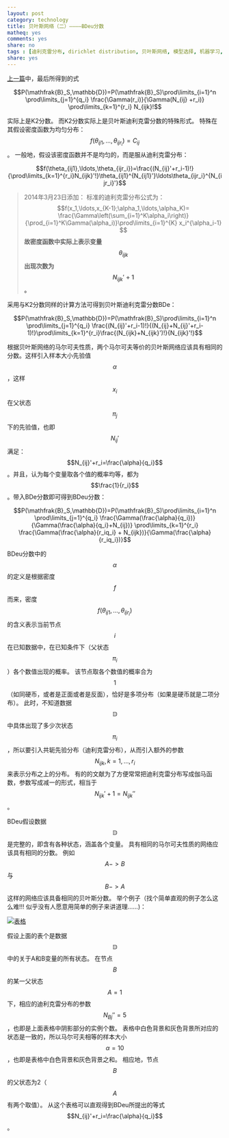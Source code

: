 ```yaml
---
layout: post 
category: technology
title: 贝叶斯网络（二）————BDeu分数
matheq: yes
comments: yes
share: no
tags : [迪利克雷分布, dirichlet distribution, 贝叶斯网络, 模型选择, 机器学习, bdeu]  
share: yes
---
```


[上一篇](https://yanshuo.site/cn/2014/02/dirichlet/ "贝叶斯网络（一）————模型选择与迪利克雷分布")中，最后所得到的式

$$P(\mathfrak{B}_S,\mathbb{D})=P(\mathfrak{B}_S)\prod\limits_{i=1}^n \prod\limits_{j=1}^{q_i} \frac{\Gamma(r_i)}{\Gamma(N_{ij} +r_i)} \prod\limits_{k=1}^{r_i} N_{ijk}!$$

实际上是K2分数。
而K2分数实际上是贝叶斯迪利克雷分数的特殊形式。
特殊在其假设密度函数为均匀分布：$$f(\theta_{ij1},\ldots,\theta_{ijr_i})=C_{ij}$$。
一般地，假设该密度函数并不是均匀的，而是服从迪利克雷分布：

 $$f(\theta_{ij1},\ldots,\theta_{ijr_i})=\frac{(N_{ij}'+r_i-1)!}{\prod\limits_{k=1}^{r_i}N_{ijk}'!}\theta_{ij1}^{N_{ij1}'}\ldots\theta_{ijr_i}^{N_{ijr_i}'}$$

> 2014年3月23日添加：
> 标准的迪利克雷分布公式为：
> $$f(x_1,\ldots,x_{K-1};\alpha_1,\ldots,\alpha_K)= \frac{\Gamma\left(\sum_{i=1}^K\alpha_i\right)}{\prod_{i=1}^K\Gamma(\alpha_i)}\prod\limits_{i=1}^{K} x_i^{\alpha_i-1} $$
> __故密度函数中实际上表示变量$$\theta_{ijk}$$出现次数为$$N_{ijk}'+1$$。__ 

采用与K2分数同样的计算方法可得到贝叶斯迪利克雷分数BDe：

$$P(\mathfrak{B}_S,\mathbb{D})=P(\mathfrak{B}_S)\prod\limits_{i=1}^n \prod\limits_{j=1}^{q_i} \frac{(N_{ij}'+r_i-1)!}{(N_{ij}+N_{ij}'+r_i-1)!}\prod\limits_{k=1}^{r_i}\frac{(N_{ijk}+N_{ijk}')!}{N_{ijk}'!}$$

根据贝叶斯网络的马尔可夫性质，两个马尔可夫等价的贝叶斯网络应该具有相同的分数。这样引入样本大小先验值$$\alpha$$，这样$$x_i$$在父状态$$\pi_j$$下的先验值，也即$$N_{ij}'$$满足：$$N_{ij}'+r_i=\frac{\alpha}{q_i}$$。并且，认为每个变量取各个值的概率均等，都为$$\frac{1}{r_i}$$。带入BDe分数即可得到BDeu分数：

$$P(\mathfrak{B}_S,\mathbb{D})=P(\mathfrak{B}_S)\prod\limits_{i=1}^n \prod\limits_{j=1}^{q_i} \frac{\Gamma(\frac{\alpha}{q_i})}{\Gamma(\frac{\alpha}{q_i}+N_{ij})} \prod\limits_{k=1}^{r_i} \frac{\Gamma(\frac{\alpha}{r_iq_i} + N_{ijk})}{\Gamma(\frac{\alpha}{r_iq_i})}$$

BDeu分数中的$$\alpha$$的定义是根据密度$$f$$而来，密度$$f(\theta_{ij1},\ldots,\theta_{ijr_i})$$的含义表示当前节点$$i$$在已知数据中，在已知条件下（父状态$$\pi_i$$）各个数值出现的概率。
该节点取各个数值的概率合为$$1$$（如同硬币，或者是正面或者是反面），恰好是多项分布（如果是硬币就是二项分布）。
此时，不知道数据$$\mathbb{D}$$中具体出现了多少次状态$$\pi_i$$，所以要引入共轭先验分布（迪利克雷分布），从而引入额外的参数$$N_{ijk}, k=1,\ldots, r_i$$来表示分布之上的分布。
有的的文献为了方便常常把迪利克雷分布写成伽马函数，参数写成减一的形式，相当于$$N_{ijk}'+1=N_{ijk}''$$。

BDeu假设数据$$\mathbb{D}$$是完整的，即含有各种状态，涵盖各个变量。
具有相同的马尔可夫性质的网络应该具有相同的分数。
例如$$A -> B$$与$$B -> A$$这样的网络应该具备相同的贝叶斯分数。
举个例子（找个简单直观的例子怎么这么难!!! 似乎没有人愿意用简单的例子来讲道理……)： 

<a class="fancybox" rel="gallary1" href="https://2s66lw.blu.livefilestore.com/y2pfE136N7MTZ50yIqApvkwxOyqXxUrnBlVE1GRGFhIEAHTAwtx7O9Kmf3pihzTO7hTVfqLM2hj5JCQ4655DYtyzNxRqQ3NveWPWCSj61bc0mk/tb.png" title="表格"><img src="https://2s66lw.blu.livefilestore.com/y2pfE136N7MTZ50yIqApvkwxOyqXxUrnBlVE1GRGFhIEAHTAwtx7O9Kmf3pihzTO7hTVfqLM2hj5JCQ4655DYtyzNxRqQ3NveWPWCSj61bc0mk/tb.png" alt="表格"/></a>

假设上面的表个是数据$$\mathbb{D}$$中的关于A和B变量的所有状态。
在节点$$B$$的某一父状态$$A=1$$下，相应的迪利克雷分布的参数$$N_{Bj}''=5$$，也即是上面表格中阴影部分的实例个数。
表格中白色背景和灰色背景所对应的状态是一致的，所以马尔可夫相等的样本大小$$\alpha=10$$，也即是表格中白色背景和灰色背景之和。
相应地，节点$$B$$的父状态为2（$$A$$有两个取值）。
从这个表格可以直观得到BDeu所提出的等式$$N_{ij}'+r_i=\frac{\alpha}{q_i}$$。

